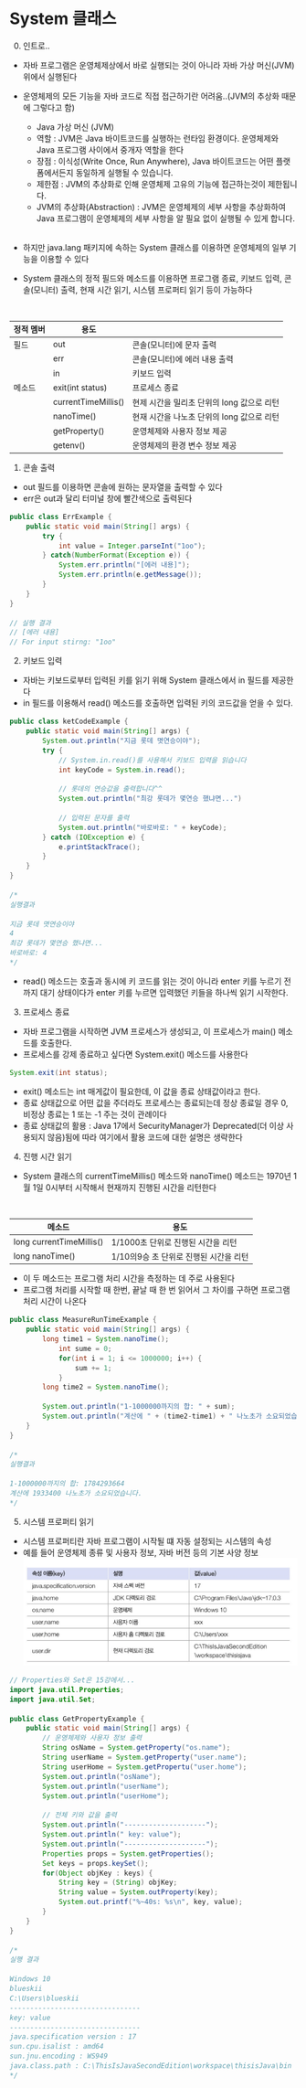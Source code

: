 # System 클래스
0. 인트로..
- 자바 프로그램은 운영체제상에서 바로 실행되는 것이 아니라 자바 가상 머신(JVM) 위에서 실행된다
- 운영체제의 모든 기능을 자바 코드로 직접 접근하기란 어려움..(JVM의 추상화 때문에 그렇다고 함)
    - Java 가상 머신 (JVM)
    - 역할 : JVM은 Java 바이트코드를 실행하는 런타임 환경이다. 운영체제와 Java 프로그램 사이에서 중개자 역할을 한다
    - 장점 : 이식성(Write Once, Run Anywhere), Java 바이트코드는 어떤 플랫폼에서든지 동일하게 실행될 수 있습니다.
    - 제한점 : JVM의 추상화로 인해 운영체제 고유의 기능에 접근하는것이 제한됩니다.
    - JVM의 추상화(Abstraction) : JVM은 운영체제의 세부 사항을 추상화하여 Java 프로그램이 운영체제의 세부 사항을 알 필요 없이 실행될 수 있게 합니다.
    <br>

- 하지만 java.lang 패키지에 속하는 System 클래스를 이용하면 운영체제의 일부 기능을 이용할 수 있다 
- System 클래스의 정적 필드와 메소드를 이용하면 프로그램 종료, 키보드 입력, 콘솔(모니터) 출력, 현재 시간 읽기, 시스템 프로퍼티 읽기 등이 가능하다
<br>

| 정적 멤버 | 용도 |  |
| -------- | ---- |-|
| 필드 | out | 콘솔(모니터)에 문자 출력 |
| | err | 콘솔(모니터)에 에러 내용 출력 |
| | in | 키보드 입력 |
| 메소드 | exit(int status) | 프로세스 종료 |
| | currentTimeMillis() | 현제 시간을 밀리초 단위의 long 값으로 리턴 |
| | nanoTime() | 현재 시간을 나노초 단위의 long 값으로 리턴 |
| | getProperty() | 운영체제와 사용자 정보 제공 |
| | getenv() | 운영체제의 환경 변수 정보 제공 |



1. 콘솔 출력
- out 필드를 이용하면 콘솔에 원하는 문자열을 출력할 수 있다
- err은 out과 달리 터미널 창에 빨간색으로 출력된다
``` java
public class ErrExample {
    public static void main(String[] args) {
        try {
            int value = Integer.parseInt("1oo");
        } catch(NumberFormat(Exception e)) {
            System.err.println("[에러 내용]");
            System.err.println(e.getMessage());
        }
    }
}

// 실행 결과
// [에러 내용]
// For input stirng: "1oo"
```

2. 키보드 입력
- 자바는 키보드로부터 입력된 키를 읽기 위해 System 클래스에서 in 필드를 제공한다
- in 필드를 이용해서 read() 메소드를 호출하면 입력된 키의 코드값을 얻을 수 있다. 
``` java
public class ketCodeExample {
    public static void main(String[] args) {
        System.out.println("지금 롯데 몃연승이야");
        try {
            // System.in.read()를 사용해서 키보드 입력을 읽습니다
            int keyCode = System.in.read();

            // 롯데의 연승값을 출력합니다^^
            System.out.println("최강 롯데가 몇연승 했냐면...")

            // 입력된 문자를 출력
            System.out.println("바로바로: " + keyCode);
        } catch (IOException e) {
            e.printStackTrace();
        }
    }
}

/*
실행결과

지금 롯데 몃연승이야
4
최강 롯데가 몇연승 했냐면...
바로바로: 4
*/
```
- read() 메소드는 호출과 동시에 키 코드를 읽는 것이 아니라 enter 키를 누르기 전까지 대기 상태이다가 enter 키를 누르면 입력했던 키들을 하나씩 읽기 시작한다. 


3. 프로세스 종료
- 자바 프로그램을 시작하면 JVM 프로세스가 생성되고, 이 프로세스가 main() 메소드를 호출한다. 
- 프로세스를 강제 종료하고 싶다면 System.exit() 메소드를 사용한다
``` java
System.exit(int status);
```
- exit() 메소드는 int 매게값이 필요한데, 이 값을 종료 상태값이라고 한다.
- 종료 상태값으로 어떤 값을 주더라도 프로세스는 종료되는데 정상 종료일 경우 0, 비정상 종료는 1 또는 -1 주는 것이 관례이다
- 종료 상태값의 활용 : Java 17에서 SecurityManager가 Deprecated(더 이상 사용되지 않음)됨에 따라 여기에서 활용 코드에 대한 설명은 생략한다


4. 진행 시간 읽기
- System 클래스의 currentTimeMillis() 메소드와 nanoTime() 메소드는 1970년 1월 1일 0시부터 시작해서 현재까지 진행된 시간을 리턴한다
<br>

| 메소드 | 용도 |
| ------ | ---- |
| long currentTimeMillis() | 1/1000초 단위로 진행된 시간을 리턴 |
| long nanoTime() | 1/10의9승 초 단위로 진행된 시간을 리턴 |

- 이 두 메소드는 프로그램 처리 시간을 측정하는 데 주로 사용된다
- 프로그램 처리를 시작할 때 한번, 끝날 때 한 번 읽어서 그 차이를 구하면 프로그램 처리 시간이 나온다
``` java
public class MeasureRunTimeExample {
    public static void main(String[] args) {
        long time1 = System.nanoTime();
            int sume = 0;
            for(int i = 1; i <= 1000000; i++) {
                sum += 1;
            }
        long time2 = System.nanoTime();

        System.out.println("1-1000000까지의 합: " + sum);
        System.out.println("계산에 " + (time2-time1) + " 나노초가 소요되었습니다.");
    }
}

/*
실행결과

1-1000000까지의 합: 1784293664
계산에 1933400 나노초가 소요되었습니다.
*/
```


5. 시스템 프로퍼티 읽기
- 시스템 프로퍼티란 자바 프로그램이 시작될 떄 자동 설정되는 시스템의 속성
- 예를 들어 운영체제 종류 및 사용자 정보, 자바 버전 등의 기본 사양 정보
![alt text](../java.base모듈/image/image-7.png)
``` java
// Properties와 Set은 15강에서...
import java.util.Properties;
import java.util.Set;

public class GetPropertyExample {
    public static void main(String[] args) {
        // 운영체제와 사용자 정보 출력
        String osName = System.getProperty("os.name");
        String userName = System.getProperty("user.name");
        String userHome = System.getPropertu("user.home");
        System.out.println("osName");
        System.out.println("userName");
        System.out.println("userHome");

        // 전체 키와 값을 출력
        System.out.println("--------------------");
        System.out.println(" key: value");
        System.out.println("--------------------");
        Properties props = System.getProperties();
        Set keys = props.keySet();
        for(Object objKey : keys) {
            String key = (String) objKey;
            String value = System.outProperty(key);
            System.out.printf("%~40s: %s\n", key, value);
        }
    }
}

/*
실행 결과

Windows 10
blueskii
C:\Users\blueskii
--------------------------------
key: value
--------------------------------
java.specification version : 17
sun.cpu.isalist : amd64
sun.jnu.encoding : WS949
java.class.path : C:\ThisIsJavaSecondEdition\workspace\thisisJava\bin
*/

